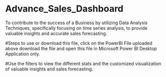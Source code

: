 # Advance_Sales_Dashboard
To contribute to the success of a Business by utilizing Data Analysis Techniques, specifically focusing on time series analysis, to provide valuable insights and accurate sales forecasting.

#Steps to use or download this file, click on the PowerBi File uploaded above download the file and open this file in Microsoft Power BI Desktop Application only.

#Use the filters to view the different stats and the customized visualization of valuable insights and sales forecasting.
